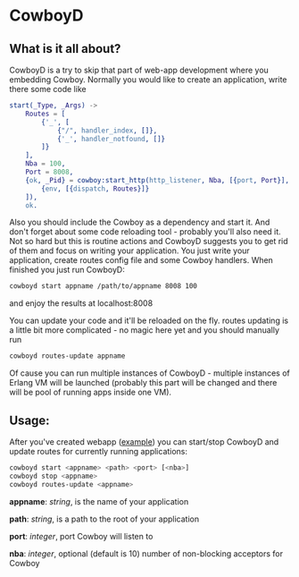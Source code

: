 # CowboyD

## What is it all about?
CowboyD is a try to skip that part of web-app development where you embedding Cowboy.
Normally you would like to create an application, write there some code like
```erlang
start(_Type, _Args) ->
	Routes = [
		{'_', [
			{"/", handler_index, []},
			{'_', handler_notfound, []}
		]}
	],
	Nba = 100,
	Port = 8008,
	{ok, _Pid} = cowboy:start_http(http_listener, Nba, [{port, Port}], [
		{env, [{dispatch, Routes}]}
	]),
	ok.
```
Also you should include the Cowboy as a dependency and start it. And don't forget about some code reloading tool - probably you'll also need it. Not so hard but this is routine actions and CowboyD suggests you to get rid of them and focus on writing your application. You just write your application, create routes config file and some Cowboy handlers. When finished you just run CowboyD:
```bash
cowboyd start appname /path/to/appname 8008 100
```
and enjoy the results at localhost:8008

You can update your code and it'll be reloaded on the fly. routes updating is a little bit more complicated - no magic here yet and you should manually run
```bash
cowboyd routes-update appname
```

Of cause you can run multiple instances of CowboyD - multiple instances of Erlang VM will be launched (probably this part will be changed and there will be pool of running apps inside one VM).

## Usage:

After you've created webapp ([example](https://github.com/chvanikoff/cowboyd/tree/master/examples/webapp)) you can start/stop CowboyD and update routes for currently running applications:

```bash
cowboyd start <appname> <path> <port> [<nba>]
cowboyd stop <appname>
cowboyd routes-update <appname>
```
**appname**: *string*, is the name of your application

**path**: *string*, is a path to the root of your application

**port**: *integer*, port Cowboy will listen to

**nba**: *integer*, optional (default is 10) number of non-blocking acceptors for Cowboy